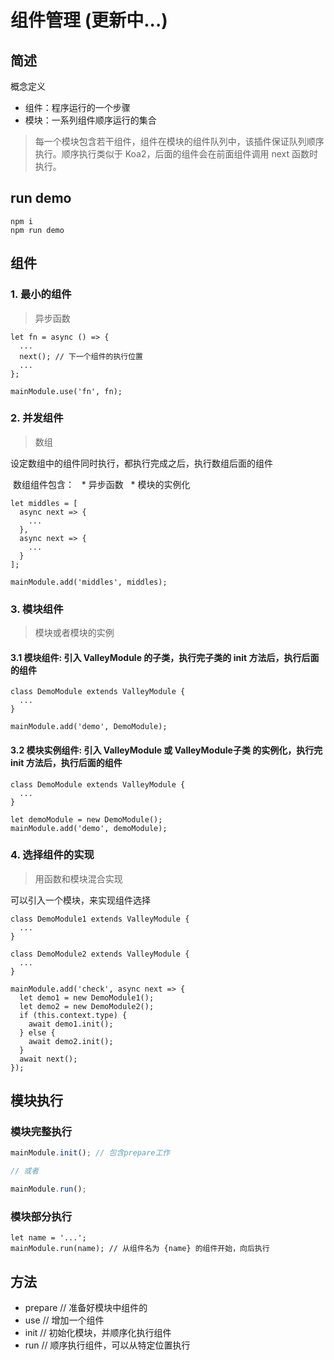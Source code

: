 # 组件管理 (更新中...)

## 简述

概念定义

* 组件：程序运行的一个步骤
* 模块：一系列组件顺序运行的集合

> 每一个模块包含若干组件，组件在模块的组件队列中，该插件保证队列顺序执行。顺序执行类似于 Koa2，后面的组件会在前面组件调用 next 函数时执行。

## run demo

```
npm i
npm run demo
```

## 组件

### 1. 最小的组件
> 异步函数

```
let fn = async () => {
  ...
  next(); // 下一个组件的执行位置
  ...
};

mainModule.use('fn', fn);
```

### 2. 并发组件
> 数组

设定数组中的组件同时执行，都执行完成之后，执行数组后面的组件

  数组组件包含：
    * 异步函数
    * 模块的实例化

```
let middles = [
  async next => {
    ...
  },
  async next => {
    ...
  }
];

mainModule.add('middles', middles);
```

### 3. 模块组件
> 模块或者模块的实例

#### 3.1 模块组件: 引入 ValleyModule 的子类，执行完子类的 init 方法后，执行后面的组件

```
class DemoModule extends ValleyModule {
  ...
}

mainModule.add('demo', DemoModule);
```

#### 3.2 模块实例组件: 引入 ValleyModule 或 ValleyModule子类 的实例化，执行完 init 方法后，执行后面的组件

```
class DemoModule extends ValleyModule {
  ...
}

let demoModule = new DemoModule();
mainModule.add('demo', demoModule);
```

### 4. 选择组件的实现
> 用函数和模块混合实现

可以引入一个模块，来实现组件选择

```
class DemoModule1 extends ValleyModule {
  ...
}

class DemoModule2 extends ValleyModule {
  ...
}

mainModule.add('check', async next => {
  let demo1 = new DemoModule1();
  let demo2 = new DemoModule2();
  if (this.context.type) {
    await demo1.init();
  } else {
    await demo2.init();
  }
  await next();
});
```

## 模块执行

### 模块完整执行
```javascript 
mainModule.init(); // 包含prepare工作

// 或者

mainModule.run();
```
### 模块部分执行

```jvascript
let name = '...';
mainModule.run(name); // 从组件名为 {name} 的组件开始，向后执行
```

## 方法

* prepare // 准备好模块中组件的
* use // 增加一个组件
* init // 初始化模块，并顺序化执行组件
* run // 顺序执行组件，可以从特定位置执行
